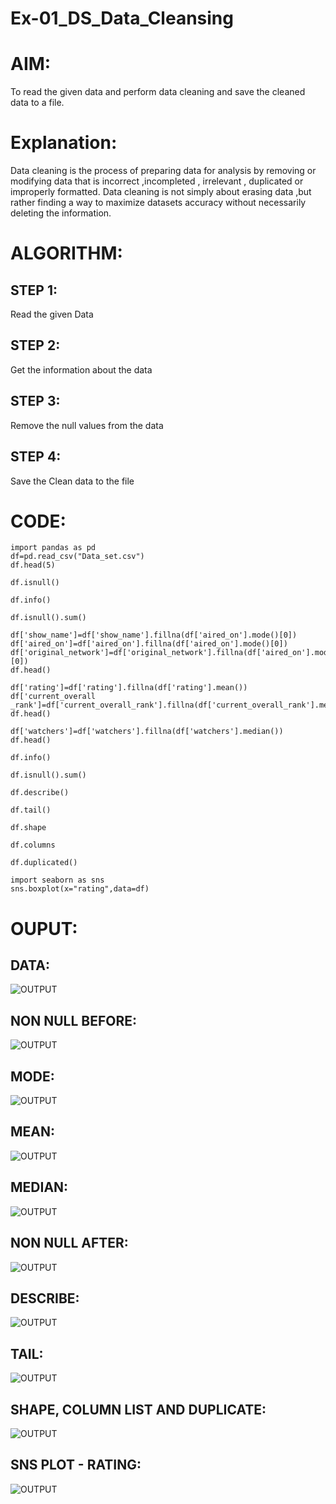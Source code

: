 # Ex-01_DS_Data_Cleansing
# AIM:
To read the given data and perform data cleaning and save the cleaned data to a file.

# Explanation:
Data cleaning is the process of preparing data for analysis by removing or modifying data that is incorrect ,incompleted , irrelevant , duplicated or improperly formatted. Data cleaning is not simply about erasing data ,but rather finding a way to maximize datasets accuracy without necessarily deleting the information.

# ALGORITHM:

## STEP 1:
Read the given Data

## STEP 2:
Get the information about the data

## STEP 3:
Remove the null values from the data

## STEP 4:
Save the Clean data to the file

# CODE:
~~~
import pandas as pd
df=pd.read_csv("Data_set.csv")
df.head(5)

df.isnull()

df.info()

df.isnull().sum()

df['show_name']=df['show_name'].fillna(df['aired_on'].mode()[0])
df['aired_on']=df['aired_on'].fillna(df['aired_on'].mode()[0])
df['original_network']=df['original_network'].fillna(df['aired_on'].mode()[0])
df.head()

df['rating']=df['rating'].fillna(df['rating'].mean())
df['current_overall _rank']=df['current_overall_rank'].fillna(df['current_overall_rank'].mean())
df.head()

df['watchers']=df['watchers'].fillna(df['watchers'].median())
df.head()

df.info()

df.isnull().sum()

df.describe()

df.tail()

df.shape

df.columns

df.duplicated()

import seaborn as sns
sns.boxplot(x="rating",data=df)

~~~
# OUPUT:

## DATA:
![OUTPUT](1.jpg)

## NON NULL BEFORE:
![OUTPUT](2.jpg)

## MODE:
![OUTPUT](3.jpg)

## MEAN:
![OUTPUT](4.jpg)

## MEDIAN:
![OUTPUT](5.jpg)

## NON NULL AFTER:
![OUTPUT](6.jpg)

## DESCRIBE:
![OUTPUT](7.jpg)

## TAIL:
![OUTPUT](8.jpg)

## SHAPE, COLUMN LIST AND DUPLICATE:
![OUTPUT](9.jpg)

## SNS PLOT - RATING:
![OUTPUT](10.jpg)
